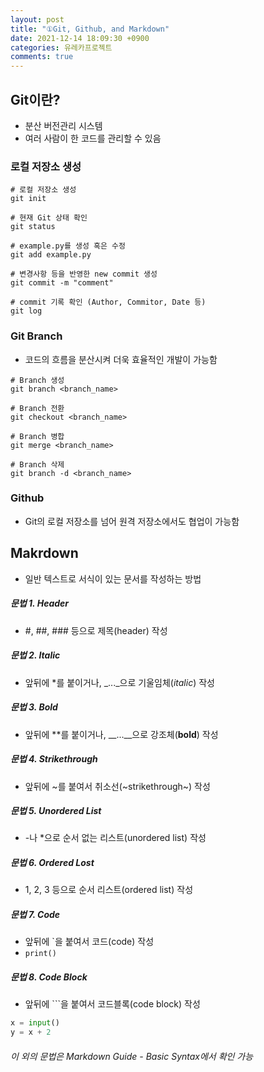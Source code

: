 ```yaml
---
layout: post
title: "①Git, Github, and Markdown"
date: 2021-12-14 18:09:30 +0900
categories: 유레카프로젝트
comments: true
---
```


## Git이란?

- 분산 버전관리 시스템
- 여러 사람이 한 코드를 관리할 수 있음

### 로컬 저장소 생성

```
# 로컬 저장소 생성
git init

# 현재 Git 상태 확인
git status

# example.py를 생성 혹은 수정
git add example.py

# 변경사항 등을 반영한 new commit 생성 
git commit -m "comment"

# commit 기록 확인 (Author, Commitor, Date 등)
git log
```

### Git Branch

- 코드의 흐름을 분산시켜 더욱 효율적인 개발이 가능함

```
# Branch 생성
git branch <branch_name>

# Branch 전환
git checkout <branch_name>

# Branch 병합
git merge <branch_name>

# Branch 삭제
git branch -d <branch_name>
```


### Github

- Git의 로컬 저장소를 넘어 원격 저장소에서도 협업이 가능함


## Makrdown

- 일반 텍스트로 서식이 있는 문서를 작성하는 방법

##### 문법 1. Header
- #, ##, ### 등으로 제목(header) 작성

##### 문법 2. Italic
- 앞뒤에 *를 붙이거나, _..._으로 기울임체(_italic_) 작성

##### 문법 3. Bold
- 앞뒤에 **를 붙이거나, __...__으로 강조체(__bold__) 작성

##### 문법 4. Strikethrough
- 앞뒤에 ~를 붙여서 취소선(~strikethrough~) 작성

##### 문법 5. Unordered List
- -나 *으로 순서 없는 리스트(unordered list) 작성

##### 문법 6. Ordered Lost
- 1, 2, 3 등으로 순서 리스트(ordered list) 작성

##### 문법 7. Code
- 앞뒤에 `을 붙여서 코드(code) 작성
- `print()`

##### 문법 8. Code Block
- 앞뒤에 ```을 붙여서 코드블록(code block) 작성
```python
x = input()
y = x + 2
```

###### 이 외의 문법은 Markdown Guide - Basic Syntax에서 확인 가능